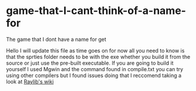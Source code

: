 # game-that-I-cant-think-of-a-name-for
The game that I dont have a name for get

Hello I will update this file as time goes on for now all you need to know is that the sprties folder needs to be with the exe whether you build it from the source or just use the pre-built executable.
If you are going to build it yourself I used Mgwin and the command found in compile.txt you can try using other compilers but I found issues doing that I reccomend taking a look at [Raylib's wiki](https://github.com/raysan5/raylib/wiki)
